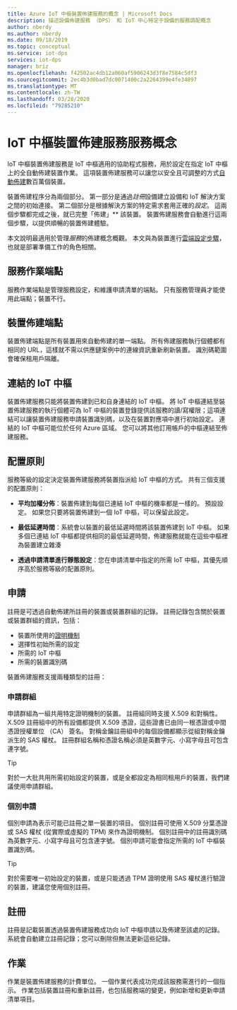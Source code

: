 ```yaml
---
title: Azure IoT 中樞裝置佈建服務的概念 | Microsoft Docs
description: 描述設備佈建服務 （DPS） 和 IoT 中心特定于設備的服務調配概念
author: nberdy
ms.author: nberdy
ms.date: 09/18/2019
ms.topic: conceptual
ms.service: iot-dps
services: iot-dps
manager: briz
ms.openlocfilehash: f42502ac4db12a060af5906243d3f8e7584c5df3
ms.sourcegitcommit: 2ec4b3d0bad7dc0071400c2a2264399e4fe34897
ms.translationtype: MT
ms.contentlocale: zh-TW
ms.lasthandoff: 03/28/2020
ms.locfileid: "79285210"
---
```

# <a name="iot-hub-device-provisioning-service-concepts"></a>IoT 中樞裝置佈建服務服務概念

IoT 中樞裝置佈建服務是 IoT 中樞適用的協助程式服務，用於設定在指定 IoT 中樞上的全自動佈建裝置作業。 這項裝置佈建服務可以讓您以安全且可調整的方式[自動佈建](concepts-auto-provisioning.md)數百萬個裝置。

裝置佈建程序分為兩個部分。 第一部分是通過*註冊*設備建立設備和 IoT 解決方案之間的初始連接。 第二個部分是根據解決方案的特定需求套用正確的*設定*。 這兩個步驟都完成之後，就已完整「佈建」** 該裝置。 裝置佈建服務會自動進行這兩個步驟，以提供順暢的裝置佈建體驗。

本文說明最適用於管理*服務*的佈建概念概觀。 本文與為裝置進行[雲端設定步驟](about-iot-dps.md#cloud-setup-step)，也就是部署準備工作的角色相關。

## <a name="service-operations-endpoint"></a>服務作業端點

服務作業端點是管理服務設定，和維護申請清單的端點。 只有服務管理員才能使用此端點；裝置不行。

## <a name="device-provisioning-endpoint"></a>裝置佈建端點

裝置佈建端點是所有裝置用來自動佈建的單一端點。 所有佈建服務執行個體都有相同的 URL，這樣就不需以供應鏈案例中的連線資訊重新刷新裝置。 識別碼範圍會確保租用戶隔離。

## <a name="linked-iot-hubs"></a>連結的 IoT 中樞

裝置佈建服務只能將裝置佈建到已和自身連結的 IoT 中樞。 將 IoT 中樞連結至裝置佈建服務的執行個體可為 IoT 中樞的裝置登錄提供該服務的讀/寫權限；這項連結可以讓裝置佈建服務申請裝置識別碼，以及在裝置對應項中進行初始設定。 連結的 IoT 中樞可能位於任何 Azure 區域。 您可以將其他訂用帳戶的中樞連結至佈建服務。

## <a name="allocation-policy"></a>配置原則

服務等級的設定決定裝置佈建服務將裝置指派給 IoT 中樞的方式。 共有三個支援的配置原則：

* **平均加權分佈**：裝置佈建到每個已連結 IoT 中樞的機率都是一樣的。 預設設定。 如果您只要將裝置佈建到一個 IoT 中樞，可以保留此設定。

* **最低延遲時間**：系統會以裝置的最低延遲時間將該裝置佈建到 IoT 中樞。 如果多個已連結 IoT 中樞都提供相同的最低延遲時間，佈建服務就能在這些中樞裡為裝置建立雜湊

* **透過申請清單進行靜態設定**：您在申請清單中指定的所需 IoT 中樞，其優先順序高於服務等級的配置原則。

## <a name="enrollment"></a>申請

註冊是可透過自動佈建所註冊的裝置或裝置群組的記錄。 註冊記錄包含關於裝置或裝置群組的資訊，包括：
- 裝置所使用的[證明機制](concepts-security.md#attestation-mechanism)
- 選擇性初始所需的設定
- 所需的 IoT 中樞
- 所需的裝置識別碼

裝置佈建服務支援兩種類型的註冊：

### <a name="enrollment-group"></a>申請群組

申請群組為一組共用特定證明機制的裝置。 註冊組同時支援 X.509 和對稱性。 X.509 註冊組中的所有設備都提供 X.509 憑證，這些證書已由同一根憑證或中間憑證授權單位 （CA） 簽名。 對稱金鑰註冊組中的每個設備都顯示從組對稱金鑰派生的 SAS 權杖。 註冊群組名稱和憑證名稱必須是英數字元、小寫字母且可包含連字號。

> [!TIP]
> 對於一大批共用所需初始設定的裝置，或是全都設定為相同租用戶的裝置，我們建議使用申請群組。

### <a name="individual-enrollment"></a>個別申請

個別申請為表示可能已註冊之單一裝置的項目。 個別註冊可使用 X.509 分葉憑證或 SAS 權杖 (從實際或虛擬的 TPM) 來作為證明機制。 個別註冊中的註冊識別碼為英數字元、小寫字母且可包含連字號。 個別申請可能會指定所需的 IoT 中樞裝置識別碼。

> [!TIP]
> 對於需要唯一初始設定的裝置，或是只能透過 TPM 證明使用 SAS 權杖進行驗證的裝置，建議您使用個別註冊。

## <a name="registration"></a>註冊

註冊是記載裝置透過裝置佈建服務成功向 IoT 中樞申請以及佈建至該處的記錄。 系統會自動建立註冊記錄；您可以刪除但無法更新這些記錄。

## <a name="operations"></a>作業

作業是裝置佈建服務的計費單位。 一個作業代表成功完成該服務需進行的一個指示。 作業包括裝置註冊和重新註冊，也包括服務端的變更，例如新增和更新申請清單項目。
